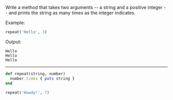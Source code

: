 Write a method that takes two arguments -- a string and a positive integer -- and prints the string as many times as the integer indicates.

Example:
```ruby
repeat('Hello', 3)
```

Output:
```
Hello
Hello
Hello
```

---

```ruby
def repeat(string, number)
  number.times { puts string }
end

repeat('Howdy!', 7)
```